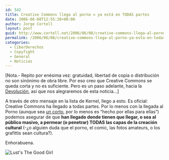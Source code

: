 ```yaml
---
id: 542
title: Creative Commons llega al porno = ya está en TODAS partes
date: 2006-06-08T12:55:20+00:00
author: Jorge Cortell
layout: post
guid: http://www.cortell.net/2006/06/08/creative-commons-llega-al-porno-ya-esta-en-todas-partes/
permalink: /2006/06/08/creative-commons-llega-al-porno-ya-esta-en-todas-partes/
categories:
  - CiberDerechos
  - Copyfight
  - General
  - Noticias
---
```

[Nota.- Repito por enésima vez: gratuidad, libertad de copia o distribución no son sinónimo de obra libre. Por eso creo que Creative Commons se queda corta y no es suficiente. Pero es un paso adelante, hacia la <a title="devolución" target="_blank" href="http://devolucion.info/">Devolución</a>, así­ que nos alegraremos de esta noticia&#8230;]

A través de otro mensaje en la lista de Kernel, llego a esto. Es oficial: Creative Commons ha llegado a todas partes. Por lo menos con la llegada al Porno (aunque sea <a title="The Good Girl" target="_blank" href="http://www.lustfilms.com/thegoodgirl/index1.htm">un corto</a>, por lo menos es &#8220;hecho por ellas para ellas&#8221;) podemos asegurar de que **han llegado donde tienen que llegar, o sea al público masivo, a permear (o penetrar) TODAS las capas de la creación cultural** (-¿o alguien duda que el porno, el comic, las fotos amateurs, o los grafittis sean cultura?).

Enhorabuena.

![Lust's The Good Girl](http://www.lustfilms.com/thegoodgirl/cover.jpg "Lust's The Good Girl")